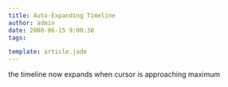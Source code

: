```yaml
---
title: Auto-Expanding Timeline
author: admin
date: 2008-06-15 9:00:38
tags: 

template: article.jade
---
```


the timeline now expands when cursor is approaching maximum
